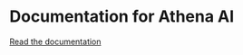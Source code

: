 # Documentation for Athena AI

[Read the documentation](https://athenadecisionsystems.github.io/athena-docs/)
